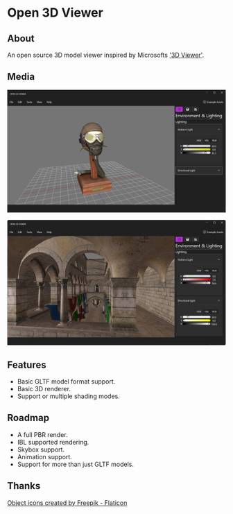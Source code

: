 # Open 3D Viewer

## About

An open source 3D model viewer inspired by Microsofts ['3D Viewer'](https://apps.microsoft.com/store/detail/3d-viewer/9NBLGGH42THS).

## Media

![Flight Helmet opened in the tool as of the 8th of January, 2023](https://github.com/samoatesgames/Open3DViewer/raw/main/media/08-01-2023_MainWindow_FlightHelmet.png)

![Sponza opened in the tool as of the 3rd of January, 2023](https://github.com/samoatesgames/Open3DViewer/raw/54c4efa25874a172b083df1915cf29f2f23e490e/media/03-01-2023_MainWindow_Sponza.png)

## Features

 * Basic GLTF model format support.
 * Basic 3D renderer.
 * Support or multiple shading modes.

## Roadmap

 * A full PBR render.
 * IBL supported rendering.
 * Skybox support.
 * Animation support.
 * Support for more than just GLTF models.

## Thanks

[Object icons created by Freepik - Flaticon](https://www.flaticon.com/free-icons/object "object icons")

